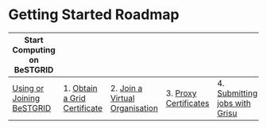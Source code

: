 # Getting Started Roadmap

|  Start Computing on BeSTGRID                                       |                                                                          |                                                                            |                                                                   |                                                                           |
| ------------------------------------------------------------------ | ------------------------------------------------------------------------ | -------------------------------------------------------------------------- | ----------------------------------------------------------------- | ------------------------------------------------------------------------- |
|  [Using or Joining BeSTGRID](https://www.bestgrid.org/getstarted)  |  1. [Obtain a Grid Certificate](/wiki/spaces/BeSTGRID/pages/3818228614)  |  2. [Join a Virtual Organisation](/wiki/spaces/BeSTGRID/pages/3818228478)  |  3. [Proxy Certificates](/wiki/spaces/BeSTGRID/pages/3818228868)  |  4. [Submitting jobs with Grisu](/wiki/spaces/BeSTGRID/pages/3818228931)  |
